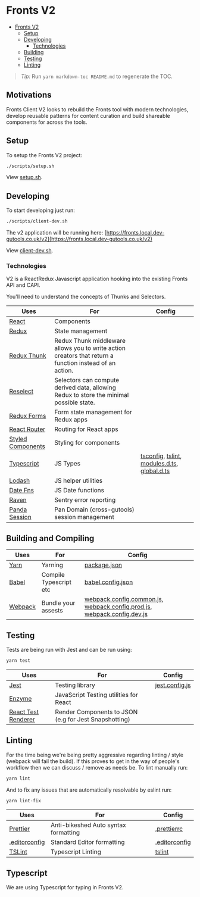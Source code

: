 # Fronts V2

- [Fronts V2](#fronts-v2)
  * [Setup](#setup)
  * [Developing](#developing)
    + [Technologies](#technologies)
  * [Building](#building)
  * [Testing](#testing)
  * [Linting](#linting)

> _Tip:_ Run `yarn markdown-toc README.md` to regenerate the TOC.

## Motivations

Fronts Client V2 looks to rebuild the Fronts tool with modern technologies, develop reusable patterns for content curation and build shareable components for across the tools.

## Setup

To setup the Fronts V2 project:

```bash
./scripts/setup.sh
```

View [setup.sh](scripts/setup.sh).

## Developing

To start developing just run:

```bash
./scripts/client-dev.sh
```

The v2 application will be running here:
[https://fronts.local.dev-gutools.co.uk/v2](https://fronts.local.dev-gutools.co.uk/v2)

View [client-dev.sh](scripts/client-dev.sh).

### Technologies

V2 is a ReactRedux Javascript application hooking into the existing Fronts API and CAPI.

You'll need to understand the concepts of Thunks and Selectors.

| Uses        | For         | Config |
| ------------|------------- |--- |
| [React](https://jestjs.io/docs/en/getting-started.html)      | Components ||
| [Redux](https://github.com/airbnb/enzyme)      | State management ||
| [Redux Thunk](https://github.com/reduxjs/redux-thunk)      | Redux Thunk middleware allows you to write action creators that return a function instead of an action.  ||
| [Reselect](https://github.com/reduxjs/reselect)      | Selectors can compute derived data, allowing Redux to store the minimal possible state.  ||
| [Redux Forms](https://redux-form.com/7.4.2/)      | Form state management for Redux apps ||
| [React Router](https://reacttraining.com/react-router/)      | Routing for React apps ||
| [Styled Components](https://www.styled-components.com/)      | Styling for components ||
| [Typescript](https://www.typescriptlang.org/)      | JS Types | [tsconfig](tsconfig.json), [tslint](tslint.json), [modules.d.ts](modules.d.ts), [global.d.ts](global.d.ts)|
| [Lodash](https://lodash.com/)      | JS helper utilities ||
| [Date Fns](https://date-fns.org/)      | JS Date functions ||
| [Raven](https://github.com/getsentry/sentry-javascript)      | Sentry error reporting ||
| [Panda Session](https://github.com/guardian/panda-session)      | Pan Domain (cross-gutools) session management ||

## Building and Compiling

| Uses        | For         |Config |
| ------------|------------- |---|
| [Yarn](https://yarnpkg.com/en/)      | Yarning | [package.json](package.json) |
| [Babel](https://babeljs.io/)      | Compile Typescript etc | [babel.config.json](babel.config.json) |
| [Webpack](https://webpack.js.org/)      | Bundle your assests | [webpack.config.common.js](config/webpack.config.common.js), [webpack.config.prod.js](config/webpack.config.prod.js), [webpack.config.dev.js](config/webpack.config.dev.js) |

## Testing

Tests are being run with Jest and can be run using:

```bash
yarn test
```

| Uses        | For         | Config |
| ------------|------------- |--- |
| [Jest](https://jestjs.io/docs/en/getting-started.html)      | Testing library | [jest.config.js](jest.config.js)|
| [Enzyme](https://github.com/airbnb/enzyme)      | JavaScript Testing utilities for React  ||
| [React Test Renderer](https://reactjs.org/docs/test-renderer.html)      | Render Components to JSON (e.g for Jest Snapshotting) ||

## Linting
For the time being we're being pretty aggressive regarding linting / style
(webpack will fail the build). If this proves to get in the way of people's
workflow then we can discuss / remove as needs be. To lint manually run:

```bash
yarn lint
```

And to fix any issues that are automatically resolvable by eslint run:

```bash
yarn lint-fix
```

| Uses        | For         | Config |
| ------------|------------- |--- |
| [Prettier](https://github.com/prettier/prettier)      | Anti-bikeshed Auto syntax formatting | [.prettierrc](.prettierrc)|
| [.editorconfig](https://editorconfig.org/)      | Standard Editor formatting  |[.editorconfig](.editorconfig)|
| [TSLint](https://palantir.github.io/tslint/)      | Typescript Linting | [tslint](tslint.json)|

## Typescript
We are using Typescript for typing in Fronts V2. 
